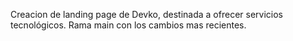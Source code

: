 Creacion de landing page de Devko, destinada a ofrecer servicios tecnológicos.
Rama main con los cambios mas recientes.
